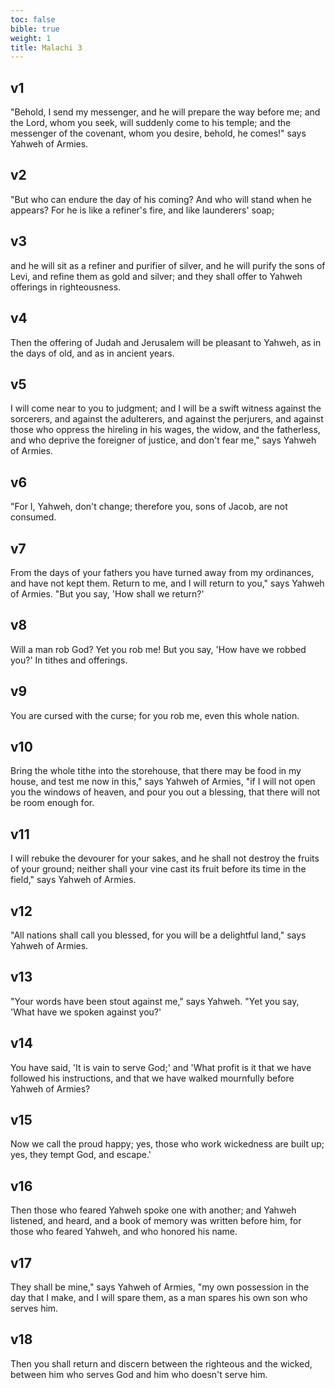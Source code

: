 ```yaml
---
toc: false
bible: true
weight: 1
title: Malachi 3
---
```




## v1 
"Behold, I send my messenger, and he will prepare the way before me; and the Lord, whom you seek, will suddenly come to his temple; and the messenger of the covenant, whom you desire, behold, he comes!" says Yahweh of Armies. 

## v2 
"But who can endure the day of his coming? And who will stand when he appears? For he is like a refiner's fire, and like launderers' soap; 

## v3 
and he will sit as a refiner and purifier of silver, and he will purify the sons of Levi, and refine them as gold and silver; and they shall offer to Yahweh offerings in righteousness. 

## v4 
Then the offering of Judah and Jerusalem will be pleasant to Yahweh, as in the days of old, and as in ancient years. 

## v5 
I will come near to you to judgment; and I will be a swift witness against the sorcerers, and against the adulterers, and against the perjurers, and against those who oppress the hireling in his wages, the widow, and the fatherless, and who deprive the foreigner of justice, and don't fear me," says Yahweh of Armies. 

## v6 
"For I, Yahweh, don't change; therefore you, sons of Jacob, are not consumed. 

## v7 
From the days of your fathers you have turned away from my ordinances, and have not kept them. Return to me, and I will return to you," says Yahweh of Armies. "But you say, 'How shall we return?' 

## v8 
Will a man rob God? Yet you rob me! But you say, 'How have we robbed you?' In tithes and offerings. 

## v9 
You are cursed with the curse; for you rob me, even this whole nation. 

## v10 
Bring the whole tithe into the storehouse, that there may be food in my house, and test me now in this," says Yahweh of Armies, "if I will not open you the windows of heaven, and pour you out a blessing, that there will not be room enough for. 

## v11 
I will rebuke the devourer for your sakes, and he shall not destroy the fruits of your ground; neither shall your vine cast its fruit before its time in the field," says Yahweh of Armies. 

## v12 
"All nations shall call you blessed, for you will be a delightful land," says Yahweh of Armies. 

## v13 
"Your words have been stout against me," says Yahweh. "Yet you say, 'What have we spoken against you?' 

## v14 
You have said, 'It is vain to serve God;' and 'What profit is it that we have followed his instructions, and that we have walked mournfully before Yahweh of Armies? 

## v15 
Now we call the proud happy; yes, those who work wickedness are built up; yes, they tempt God, and escape.' 

## v16 
Then those who feared Yahweh spoke one with another; and Yahweh listened, and heard, and a book of memory was written before him, for those who feared Yahweh, and who honored his name. 

## v17 
They shall be mine," says Yahweh of Armies, "my own possession in the day that I make, and I will spare them, as a man spares his own son who serves him. 

## v18 
Then you shall return and discern between the righteous and the wicked, between him who serves God and him who doesn't serve him.
